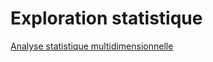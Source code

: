# Exploration statistique
[Analyse statistique multidimensionnelle](tutoriels/python-analyse-statistique-multidimensionnelle.ipynb)
